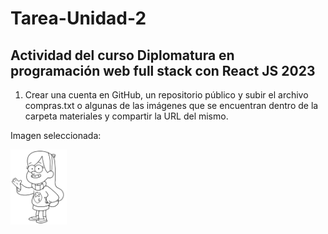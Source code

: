 # Tarea-Unidad-2

## Actividad del curso Diplomatura en programación web full stack con React JS 2023

1. Crear una cuenta en GitHub, un repositorio público y subir el archivo compras.txt o algunas de las imágenes que se encuentran dentro de la carpeta materiales y compartir la URL del mismo.

Imagen seleccionada:

<a href="https://raw.githubusercontent.com/Mariancras/Curso-Programacion-web/main/Tareas/Modulo%201/Unidad%202" target="Mabelita"> <img src="/mabel.png" width="90" height="120"/></a> 
